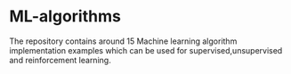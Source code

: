 # ML-algorithms
The repository contains around 15 Machine learning algorithm implementation examples which can be used for supervised,unsupervised and reinforcement learning.
